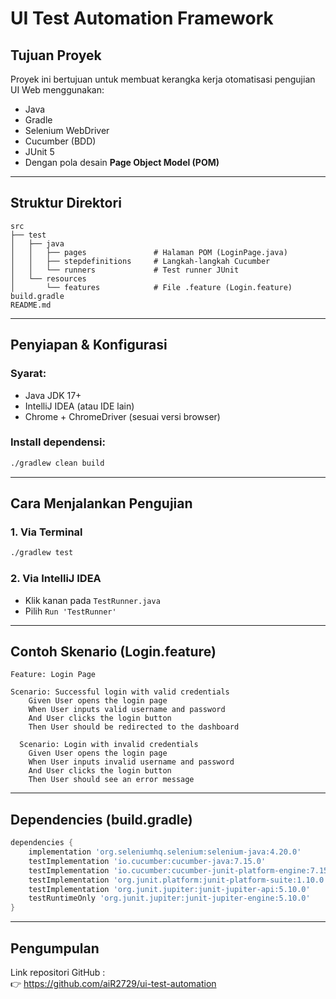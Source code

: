 # UI Test Automation Framework

## Tujuan Proyek
Proyek ini bertujuan untuk membuat kerangka kerja otomatisasi pengujian UI Web menggunakan:

- Java
- Gradle
- Selenium WebDriver
- Cucumber (BDD)
- JUnit 5
- Dengan pola desain **Page Object Model (POM)**

---

## Struktur Direktori

```
src
├── test
│   ├── java
│   │   ├── pages               # Halaman POM (LoginPage.java)
│   │   ├── stepdefinitions     # Langkah-langkah Cucumber
│   │   └── runners             # Test runner JUnit
│   └── resources
│       └── features            # File .feature (Login.feature)
build.gradle
README.md
```

---

## Penyiapan & Konfigurasi

### Syarat:
- Java JDK 17+
- IntelliJ IDEA (atau IDE lain)
- Chrome + ChromeDriver (sesuai versi browser)

### Install dependensi:
```bash
./gradlew clean build
```

---

## Cara Menjalankan Pengujian

### 1. Via Terminal
```bash
./gradlew test
```

### 2. Via IntelliJ IDEA
- Klik kanan pada `TestRunner.java`
- Pilih `Run 'TestRunner'`

---

## Contoh Skenario (Login.feature)
```gherkin
Feature: Login Page

Scenario: Successful login with valid credentials
    Given User opens the login page
    When User inputs valid username and password
    And User clicks the login button
    Then User should be redirected to the dashboard

  Scenario: Login with invalid credentials
    Given User opens the login page
    When User inputs invalid username and password
    And User clicks the login button
    Then User should see an error message
```

---

## Dependencies (build.gradle)

```groovy
dependencies {
    implementation 'org.seleniumhq.selenium:selenium-java:4.20.0'
    testImplementation 'io.cucumber:cucumber-java:7.15.0'
    testImplementation 'io.cucumber:cucumber-junit-platform-engine:7.15.0'
    testImplementation 'org.junit.platform:junit-platform-suite:1.10.0'
    testImplementation 'org.junit.jupiter:junit-jupiter-api:5.10.0'
    testRuntimeOnly 'org.junit.jupiter:junit-jupiter-engine:5.10.0'
}
```

---

## Pengumpulan
Link repositori GitHub :  
👉 https://github.com/aiR2729/ui-test-automation

